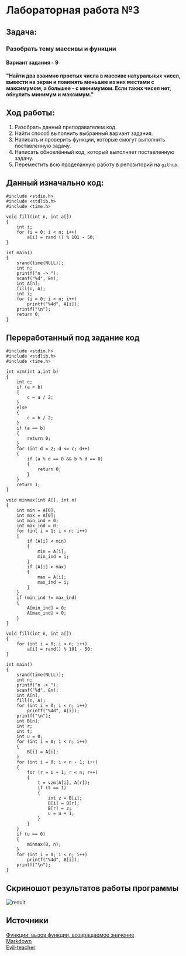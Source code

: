 # Лабораторная работа №3
## Задача:
### Разобрать тему массивы и функции
#### Вариант задания - 9
**"Найти два взаимно простых числа в массиве натуральных чисел, вывести на экран и поменять меньшее из них местами с максимумом, а большее - с минимумом. Если таких чисел нет, обнулить минимум и максимум."**
## Ход работы:
1. Разобрать данный преподавателем код.
2. Найти способ выполнить выбранный вариант задания.
3. Написать и проверить функции, которые смогут выполнить поставленную задачу.
4. Написать обновлённый код, который выполняет поставленную задачу.
5. Переместить всю проделанную работу в репозиторий на `github`.

## Данный изначально код:
```
#include <stdio.h>
#include <stdlib.h>
#include <time.h>

void fill(int n, int a[])
{
    int i;
    for (i = 0; i < n; i++)
        a[i] = rand () % 101 - 50;
}

int main()
{
    srand(time(NULL));
    int n;
    printf("n -> ");
    scanf("%d", &n);
    int A[n];
    fill(n, A);
    int i;
    for (i = 0; i < n; i++)
        printf("%4d", A[i]);
    printf("\n");
    return 0;
}
```

## Переработанный под задание код
```
#include <stdio.h>
#include <stdlib.h>
#include <time.h>

int vzm(int a,int b)
{
    int c;
    if (a < b)
    {
        c = a / 2;
    }
    else
    {
        c = b / 2;
    }
    if (a == b)
    {
        return 0;
    }
    for (int d = 2; d <= c; d++)
    {
        if (a % d == 0 && b % d == 0)
        {
            return 0;
        }
    }
    return 1;
}

void minmax(int A[], int n)
{
    int min = A[0];
    int max = A[0];
    int min_ind = 0;
    int max_ind = 0;
    for (int i = 1; i < n; i++)
    {
        if (A[i] < min)
        {
            min = A[i];
            min_ind = i;
        }
        if (A[i] > max)
        {
            max = A[i];
            max_ind = i;
        }
    }
    if (min_ind != max_ind) 
    {
        A[min_ind] = 0;
        A[max_ind] = 0;
    }
}

void fill(int n, int a[])
{
    for (int i = 0; i < n; i++)
        a[i] = rand() % 101 - 50;
}

int main()
{
    srand(time(NULL));
    int n;
    printf("n -> ");
    scanf("%d", &n);
    int A[n];
    fill(n, A);
    for (int i = 0; i < n; i++)
        printf("%4d", A[i]);
    printf("\n");
    int B[n];
    int r;
    int t;
    int u = 0;
    for (int i = 0; i < n; i++)
    {
        B[i] = A[i];
    }
    for (int i = 0; i < n - 1; i++)
    {
        for (r = i + 1; r < n; r++)
        {
            t = vzm(A[i], A[r]);
            if (t == 1)
            {
                int z = B[i];
                B[i] = B[r];
                B[r] = z;
                u = u + 1;
            }
        }
    }
    if (u == 0)
    {
        minmax(B, n);
    }
    for (int i = 0; i < n; i++)
        printf("%4d", B[i]);
    printf("\n");
}
```
## Скриношот результатов работы программы
 <image src = result.png alt="result">

 ## Источники
 [Функции: вызов функции, возвращаемое значение](https://prog-cpp.ru/c-functions/)  
 [Markdown](https://doka.guide/tools/markdown/)  
 [Evil-teacher](https://evil-teacher.on.fleek.co/prog_pm/term1/lab03/)